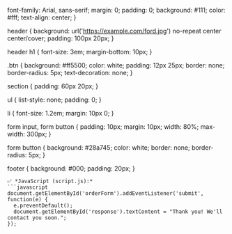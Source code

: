 font-family: Arial, sans-serif;
  margin: 0;
  padding: 0;
  background: #111;
  color: #fff;
  text-align: center;
}

header {
  background: url('https://example.com/ford.jpg') no-repeat center center/cover;
  padding: 100px 20px;
}

header h1 {
  font-size: 3em;
  margin-bottom: 10px;
}

.btn {
  background: #ff5500;
  color: white;
  padding: 12px 25px;
  border: none;
  border-radius: 5px;
  text-decoration: none;
}

section {
  padding: 60px 20px;
}

ul {
  list-style: none;
  padding: 0;
}

li {
  font-size: 1.2em;
  margin: 10px 0;
}

form input, form button {
  padding: 10px;
  margin: 10px;
  width: 80%;
  max-width: 300px;
}

form button {
  background: #28a745;
  color: white;
  border: none;
  border-radius: 5px;
}

footer {
  background: #000;
  padding: 20px;
}
```
✅ *JavaScript (script.js):*
```javascript
document.getElementById('orderForm').addEventListener('submit', function(e) {
  e.preventDefault();
  document.getElementById('response').textContent = "Thank you! We'll contact you soon.";
});
```
